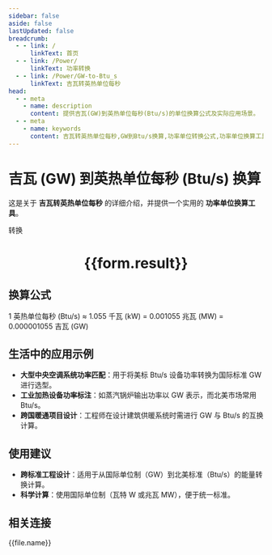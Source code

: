 ```yaml
---
sidebar: false
aside: false
lastUpdated: false
breadcrumb:
  - - link: /
      linkText: 首页
  - - link: /Power/
      linkText: 功率转换
  - - link: /Power/GW-to-Btu_s
      linkText: 吉瓦转英热单位每秒
head:
  - - meta
    - name: description
      content: 提供吉瓦(GW)到英热单位每秒(Btu/s)的单位换算公式及实际应用场景。
  - - meta
    - name: keywords
      content: 吉瓦转英热单位每秒,GW到Btu/s换算,功率单位转换公式,功率单位换算工具,工业暖通功率单位
---
```

# 吉瓦 (GW) 到英热单位每秒 (Btu/s) 换算

这是关于 **吉瓦转英热单位每秒** 的详细介绍，并提供一个实用的 **功率单位换算工具**。

<script setup>
import { onMounted,reactive,inject ,ref  } from 'vue'
import { NButton,NForm ,NFormItem,NInput,NInputNumber,NSelect,NCard,useMessage ,NGrid ,NGi } from 'naive-ui'
import { defineClientComponent } from 'vitepress'
import { Power } from '../../files';
const convert = inject('convert')
const options =  [
  { "label": "吉瓦 (GW)","value": "GW" },
  { "label": "英热单位每秒 (Btu/s)","value": "Btu/s" }
];
const formRef = ref(null);
const rules = {
  number:{
    required: true,
    type: 'number',
    trigger: "blur"
  },
  to:{
    required: true,
    trigger: "select"
  },
  from:{
    required: true,
    trigger: "select"
  }
}
const form = reactive({
  number:null,
  to:'',
  from:'',
  result:'',
  title:'吉瓦转英热单位每秒',
})
const convertHandler = (e) => {
   e.preventDefault();
  formRef.value?.validate((errors)=>{
    if (!errors) {
      form.result = `${form.number}${form.from} = ${convert(form.number).from(form.from).to(form.to)}${form.to}`
    }
  })
}
</script>

<n-form size="large" :model="form" ref='formRef' :rules="rules">
  <n-form-item label="数值"  path="number">
    <n-input-number size="large" style="width:100%" :min="0" v-model:value="form.number"   placeholder="请输入要转换的数值" />
  </n-form-item>
  <n-form-item label="从" path="from">
    <n-select  size="large" :options="options" v-model:value="form.from" placeholder="请选择原始单位" />
  </n-form-item>
  <n-form-item label="到" path="to">
    <n-select  size="large" :options="options" v-model:value="form.to" placeholder="请选择转换单位" />
  </n-form-item>
  <n-form-item>
    <n-button type="primary" style="width:100%" @click="convertHandler">转换</n-button>
  </n-form-item>
</n-form>
<n-card  embedded :bordered="false" hoverable>
  <div  style="text-align:center">
    <h1>{{form.result}}</h1>
  </div>
</n-card>

## 换算公式

1 英热单位每秒 (Btu/s) ≈ 1.055 千瓦 (kW) = 0.001055 兆瓦 (MW) = 0.000001055 吉瓦 (GW)

## 生活中的应用示例

- **大型中央空调系统功率匹配**：用于将美标 Btu/s 设备功率转换为国际标准 GW 进行选型。
- **工业加热设备功率标注**：如蒸汽锅炉输出功率以 GW 表示，而北美市场常用 Btu/s。
- **跨国暖通项目设计**：工程师在设计建筑供暖系统时需进行 GW 与 Btu/s 的互换计算。

## 使用建议

- **跨标准工程设计**：适用于从国际单位制（GW）到北美标准（Btu/s）的能量转换计算。
- **科学计算**：使用国际单位制（瓦特 W 或兆瓦 MW），便于统一标准。

## 相关连接
<n-grid x-gap="12" :cols="3">
  <n-gi v-for="(file,index) in Power" :key="index">
    <n-button
      text
      tag="a"
      :href="file.path"
      type="primary"
    >
      {{file.name}}
    </n-button>
  </n-gi>
</n-grid>